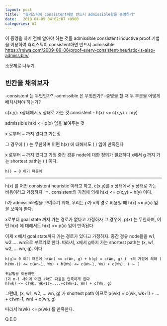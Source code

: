```yaml
---
layout: post
title:  "휴리스틱이 consistent하면 반드시 admissible함을 증명하기"
date:   2018-04-09 04:02:07 +0900
categories: AI 
---
```


이 증명을 하기 전에 알아야 하는 것들
admissible 
consistent
inductive proof 기법을 이용하여 휴리스틱이 consistent하면 반드시 admissible 
https://rniwa.com/2009-09-06/proof-every-consistent-heuristic-is-also-admissible/

소문제로 나누기

빈칸을 채워보자 
---------------------------------------------------------------------------------------------------------------------------
-consistent 는 무엇인가?
-admissible 은 무엇인가?
-증명을 할 때 두 부분을 어떻게 배치시켜야 하는가?

c(x,y): x상태에서 y 상태로 가는 것
consistent - h(x) <= c(x,y) + h(y)

admissible h(x) <= p(x) 임을 보여주는 것

x 로부터 ~ 까지 없다고 가는정

그 경우에 ( ) 는 무한하며 어떤 h(x) 에 대해서도 (        ) 임이 만족된다

x 로부터 ~ 까지 있다고 가정
중간 경유 node에 대한 정의가 필요하다
x에서 g 까지 가는 shortest path는  (                     ) 이다.

    h() = 0 이기 때문에 
---------------------------------------------------------------------------------------------------------------------------

h(x) 를 어떤  consistent heuristic 이라고 하고, c(x,y)를 
x 상태에서 y 상태로 가는 비용이라고 가정하자.
ㄱ. consistent의 가정에 의해 h(x) <= c(x,y) + h(y) 이다.

h가 admissible함을 보여주기 위해, 우리는 p가 x의 경로 비용일 때
h(x) <= p(x) 임을 보여야 한다.

x로부터 goal state 까지 가는 경로가 없다고 가정하자
그 경우에, p(x) 는 무한하며, 어떤 h(x) 에 대해서도 h(x) <= p(x) 임이 만족된다

이제 x 에서 goal state까지 가는 경로가 있다고 가정하자.
중간 경유 node들을 w1, w2..... wn으로 부르기로 한다.
따라서, x에서 g까지 가는 shortest path는 (x, w1, w2, ... wn, g). 이다

    h(g)= 0 이기 때문에 h(Wn) <= c(Wn, g) + h(g) = c(Wn, g) ( ㄱ의 가정에 의해 )
    h(Wn-1) <= c(Wn-1, Wn) + h(Wn) <= c(Wn-1, Wn) + c(Wn). ( ㄴ )

    귀납법을 이용하면
    1과 n-1 사이에 어떤 k라도 다음을 만족하게 된다
    h(wk) <= c(Wk, Wk+1)+....+c(Wn-1, Wn) + c(Wn, g)

그런데, (x, w1, w2, ... wn, g) 가 shortest path 이므로
p(wk) =  c(wk, wk+1) + ... + c(wn-1, wn) + c(wn, g)

따라서 h(wk) <= p(wk) 를 만족한다.

Q.E.D